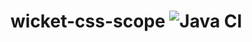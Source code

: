 # wicket-css-scope ![Java CI](https://github.com/42Lines/wicket-css-scope/workflows/Java%20CI/badge.svg)
